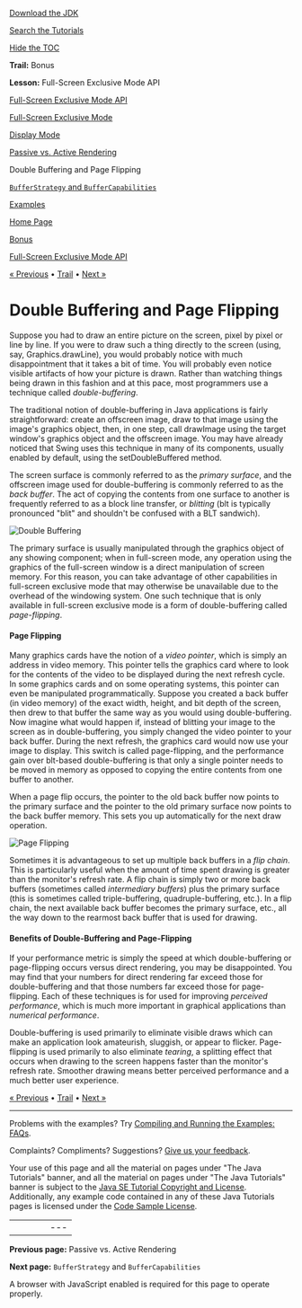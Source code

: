 [Download
the JDK](http://java.sun.com/javase/6/download.jsp)
  
[Search the
Tutorials](../../search.html)
  
[Hide the TOC](javascript:toggleLeft())

**Trail:** Bonus
  
**Lesson:** Full-Screen Exclusive Mode API

[Full-Screen Exclusive Mode API](index.html)

[Full-Screen Exclusive Mode](exclusivemode.html)

[Display Mode](displaymode.html)

[Passive vs. Active Rendering](rendering.html)

Double Buffering and Page Flipping

[`BufferStrategy` and `BufferCapabilities`](bufferstrategy.html)

[Examples](example.html)

[Home Page](../../index.html)
>
[Bonus](../index.html)
>
[Full-Screen Exclusive Mode API](index.html)

[« Previous](rendering.html) • [Trail](../TOC.html) • [Next »](bufferstrategy.html)

# Double Buffering and Page Flipping

Suppose you had to draw an entire picture on the screen, pixel by pixel
or line by line. If you were to draw such a thing directly to the
screen (using, say, Graphics.drawLine), you would probably notice
with much disappointment that it takes a bit of time. You will probably
even notice visible artifacts of how your picture is drawn. Rather
than watching things being drawn in this fashion and at this pace, most
programmers use a technique called *double-buffering*.

The traditional notion of double-buffering in Java applications is fairly
straightforward: create an offscreen image, draw to that image using the
image's graphics object, then, in one step, call drawImage using
the target window's graphics object and the offscreen image. You
may have already noticed that Swing uses this technique in many of its
components, usually enabled by default, using the setDoubleBuffered
method.

The screen surface is commonly referred to as the *primary surface*,
and the offscreen image used for double-buffering is commonly referred
to as the *back buffer*. The act of copying the contents from
one surface to another is frequently referred to as a block line transfer,
or *blitting* (blt is typically pronounced "blit" and shouldn't be
confused with a BLT sandwich).

![Double Buffering](../../figures/extra/fullscreen/doubleBuffering.gif)

The primary surface is usually manipulated through the graphics object
of any showing component; when in full-screen mode, any operation using
the graphics of the full-screen window is a direct manipulation of screen
memory. For this reason, you can take advantage of other capabilities
in full-screen exclusive mode that may otherwise be unavailable due to
the overhead of the windowing system. One such technique that is
only available in full-screen exclusive mode is a form of double-buffering
called *page-flipping*.

#### Page Flipping

Many graphics cards have the notion of a *video pointer*, which
is simply an address in video memory. This pointer tells the graphics
card where to look for the contents of the video to be displayed during
the next refresh cycle. In some graphics cards and on some operating
systems, this pointer can even be manipulated programmatically. Suppose
you created a back buffer (in video memory) of the exact width, height,
and bit depth of the screen, then drew to that buffer the same way as you
would using double-buffering. Now imagine what would happen if, instead
of blitting your image to the screen as in double-buffering, you simply
changed the video pointer to your back buffer. During the next refresh,
the graphics card would now use your image to display. This switch
is called page-flipping, and the performance gain over blt-based double-buffering
is that only a single pointer needs to be moved in memory as opposed to
copying the entire contents from one buffer to another.

When a page flip occurs, the pointer to the old back buffer now points
to the primary surface and the pointer to the old primary surface now points
to the back buffer memory. This sets you up automatically for the
next draw operation.

![Page Flipping](../../figures/extra/fullscreen/pageFlipping.gif)

Sometimes it is advantageous to set up multiple back buffers in a *flip
chain*. This is particularly useful when the amount of time spent
drawing is greater than the monitor's refresh rate. A flip chain
is simply two or more back buffers (sometimes called *intermediary buffers*)
plus the primary surface (this is sometimes called triple-buffering, quadruple-buffering,
etc.). In a flip chain, the next available back buffer becomes the
primary surface, etc., all the way down to the rearmost back buffer that
is used for drawing.

#### Benefits of Double-Buffering and Page-Flipping

If your performance metric is simply the speed at which double-buffering
or page-flipping occurs versus direct rendering, you may be disappointed.
You may find that your numbers for direct rendering far exceed those for
double-buffering and that those numbers far exceed those for
page-flipping. Each of these techniques is for used for
improving *perceived performance*, which is much more important in
graphical applications than *numerical performance*.

Double-buffering is used primarily to eliminate visible draws which can
make an application look amateurish, sluggish, or appear to flicker.
Page-flipping is used primarily to also eliminate *tearing*,
a splitting effect that occurs when drawing to the screen happens
faster than the monitor's refresh rate. Smoother drawing means better
perceived performance and a much better user experience.

[« Previous](rendering.html)
•
[Trail](../TOC.html)
•
[Next »](bufferstrategy.html)

---

Problems with the examples? Try [Compiling and Running
the Examples: FAQs](../../information/run-examples.html).
  
Complaints? Compliments? Suggestions? [Give
us your feedback](http://download.oracle.com/javase/feedback.html).

Your use of this page and all the material on pages under "The Java Tutorials" banner,
and all the material on pages under "The Java Tutorials" banner is subject to the [Java SE Tutorial Copyright
and License](../../information/license.html).
Additionally, any example code contained in any of these Java
Tutorials pages is licensed under the
[Code
Sample License](http://developers.sun.com/license/berkeley_license.html).

|  |  |  |  |  |
| --- | --- | --- | --- | --- |
| |  |  | | --- | --- | | duke image | Oracle logo | | [About Oracle](http://www.oracle.com/us/corporate/index.html) | [Oracle Technology Network](http://www.oracle.com/technology/index.html) | [Terms of Service](https://www.samplecode.oracle.com/servlets/CompulsoryClickThrough?type=TermsOfService) | Copyright © 1995, 2011 Oracle and/or its affiliates. All rights reserved. |

**Previous page:** Passive vs. Active Rendering
  
**Next page:** `BufferStrategy` and `BufferCapabilities`




A browser with JavaScript enabled is required for this page to operate properly.